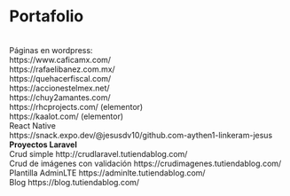 <h1><strong>Portafolio</strong></h1><br>
Páginas en wordpress:<br>
https://www.caficamx.com/<br>
https://rafaelibanez.com.mx/<br>
https://quehacerfiscal.com/<br>
https://accionestelmex.net/<br>
https://chuy2amantes.com/<br>
https://rhcprojects.com/ (elementor)<br>
https://kaalot.com/ (elementor)<br>
React Native<br>
https://snack.expo.dev/@jesusdv10/github.com-aythen1-linkeram-jesus<br>
<strong>Proyectos Laravel</strong><br>
Crud simple
http://crudlaravel.tutiendablog.com/<br>
Crud de imágenes con validación
https://crudimagenes.tutiendablog.com/<br>
Plantilla AdminLTE
https://adminlte.tutiendablog.com/<br>
Blog
https://blog.tutiendablog.com/
